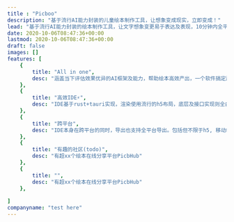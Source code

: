 ```yaml
---
title : "Picboo"
description: "基于流行AI能力封装的儿童绘本制作工具，让想象变成现实，立即变成！" 
lead: "基于流行AI能力封装的绘本制作工具，让文字想象变更易于表达及表现，10分钟内全平台分享！"
date: 2020-10-06T08:47:36+00:00
lastmod: 2020-10-06T08:47:36+00:00
draft: false
images: []
features: [
    {
        title: "All in one",
        desc: "涵盖当下评估效果优异的AI框架及能力，帮助绘本高效产出，一个软件搞定所有"
    }, 
    {
        title: "高效IDE⚡️",
        desc: "IDE基于rust+tauri实现，渲染使用流行的h5布局，底层及接口实现则全由rust完成。在降低开发难度的同时保证运行时的安全及稳定"
    }, 
    {
        title: "跨平台",
        desc: "IDE本身在跨平台的同时，导出也支持全平台导出。包括但不限于h5, 移动端应用(ios, android), 各app小程序等"
    }, 
    {
        title: "有趣的社区(todo)",
        desc: "有超xx个绘本在线分享平台PicbHub"
    },
    {
        title: "",
        desc: "有超xx个绘本在线分享平台PicbHub"
    },
    
]
companyname: "test here"
---
```

